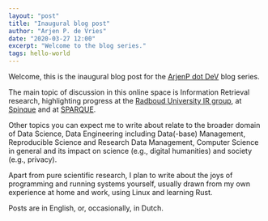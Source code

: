 ```yaml
---
layout: "post"
title: "Inaugural blog post"
author: "Arjen P. de Vries"
date: "2020-03-27 12:00"
excerpt: "Welcome to the blog series."
tags: hello-world
---
```


Welcome, this is the inaugural blog post for the [ArjenP dot DeV](https://arjenp.dev) blog series.

The main topic of discussion in this online space is Information Retrieval research, highlighting progress 
at the [Radboud University IR group][informagus], at [Spinque][spinque] and at [SPARQUE][sparque].

Other topics you can expect me to write about relate to the broader domain of Data Science, 
Data Engineering including Data(-base) Management, Reproducible Science and Research Data Management, 
Computer Science in general and its impact on science (e.g., digital humanities) and society (e.g., privacy).

Apart from pure scientific research, I plan to write about the joys of programming and running systems yourself,
usually drawn from my own experience at home and work, using Linux and learning Rust.

Posts are in English, or, occasionally, in Dutch.

[informagus]:  https://informagus.nl/             "Informagus: IR @ Radboud University"
[spinque]:     https://www.spinque.com/           "Spinque: search design"
[sparque]:     https://sparque.ai/                "SPARQUE: personalised e-commerce"
